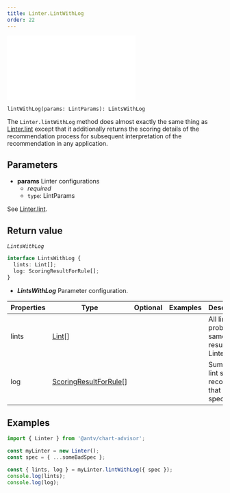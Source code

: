 ```yaml
---
title: Linter.LintWithLog
order: 22
---
```


<embed src='@/docs/common/style.md'></embed>

```sign
lintWithLog(params: LintParams): LintsWithLog
```

The `Linter.lintWithLog` method does almost exactly the same thing as [Linter.lint](./21_Linter-lint) except that it additionally returns the scoring details of the recommendation process for subsequent interpretation of the recommendation in any application.

## Parameters

* **params** Linter configurations
  * _required_
  * `type`: LintParams

See [Linter.lint](./21_Linter-lint#parameters).

## Return value

_`LintsWithLog`_

```ts
interface LintsWithLog {
  lints: Lint[];
  log: ScoringResultForRule[];
}
```

* _**LintsWithLog**_ Parameter configuration.

| Properties | Type                                                                   | Optional | Examples | Description                                       |
| ---------- | ---------------------------------------------------------------------- | :------: | -------- | ------------------------------------------------- |
| lints      | [Lint](../types/3_ChartAdvisor#lint)[]                                 |          |          | All linting problems, same results as Linter.lint |
| log        | [ScoringResultForRule](../types/3_ChartAdvisor#scoringresultforrule)[] |          |          | Summary lint scoring records for that chart spec. |

## Examples

```ts
import { Linter } from '@antv/chart-advisor';

const myLinter = new Linter();
const spec = { ...someBadSpec };

const { lints, log } = myLinter.lintWithLog({ spec });
console.log(lints);
console.log(log);
```
